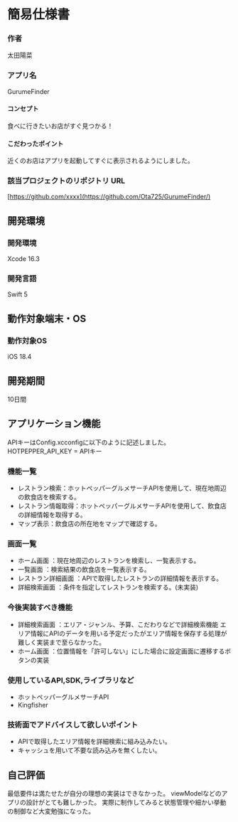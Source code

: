 # 簡易仕様書

### 作者
太田陽菜
### アプリ名
GurumeFinder

#### コンセプト
食べに行きたいお店がすぐ見つかる！

#### こだわったポイント
近くのお店はアプリを起動してすぐに表示されるようにしました。

### 該当プロジェクトのリポジトリ URL
[https://github.com/xxxx](https://github.com/Ota725/GurumeFinder/)

## 開発環境
### 開発環境
Xcode 16.3

### 開発言語
Swift 5

## 動作対象端末・OS
### 動作対象OS
iOS 18.4

## 開発期間
10日間

## アプリケーション機能

APIキーはConfig.xcconfigに以下のように記述しました。
HOTPEPPER_API_KEY = APIキー

### 機能一覧
- レストラン検索：ホットペッパーグルメサーチAPIを使用して、現在地周辺の飲食店を検索する。
- レストラン情報取得：ホットペッパーグルメサーチAPIを使用して、飲食店の詳細情報を取得する。
- マップ表示：飲食店の所在地をマップで確認する。

### 画面一覧
- ホーム画面 ：現在地周辺のレストランを検索し、一覧表示する。
- 一覧画面 ：検索結果の飲食店を一覧表示する。
- レストラン詳細画面 ：APIで取得したレストランの詳細情報を表示する。
- 詳細検索画面 ：条件を指定してレストランを検索する。(未実装)

### 今後実装すべき機能
- 詳細検索画面 ：エリア・ジャンル、予算、こだわりなどで詳細検索機能
エリア情報にAPIのデータを用いる予定だったがエリア情報を保存する処理が難しく実装まで至らなかった。
- ホーム画面 ：位置情報を「許可しない」にした場合に設定画面に遷移するボタンの実装

### 使用しているAPI,SDK,ライブラリなど
- ホットペッパーグルメサーチAPI
- Kingfisher

### 技術面でアドバイスして欲しいポイント
- APIで取得したエリア情報を詳細検索に組み込みたい。
- キャッシュを用いて不要な読み込みを無くしたい。

## 自己評価
最低要件は満たせたが自分の理想の実装はできなかった。
viewModelなどのアプリの設計がとても難しかった。
実際に制作してみると状態管理や細かい挙動の制御など大変勉強になった。

